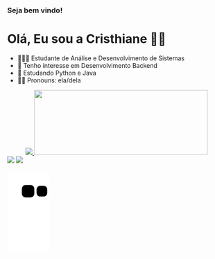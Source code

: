 ### Seja bem vindo!
# Olá, Eu sou a Cristhiane 👋🏾

- 👩🏾‍💻 Estudante de Análise e Desenvolvimento de Sistemas
- 👀 Tenho interesse em Desenvolvimento Backend
- 🌱 Estudando Python e Java
- 👩🏾 Pronouns: ela/dela

<div align="center">
  <a href="https://github.com/barroscruzc">
  <img height="150em" src="https://github-readme-stats.vercel.app/api?username=barroscruzc&show_icons=true&theme=radical&hide=prs,contribs&include_all_commits=true&count_private=true"/>
  <img height="150em" width="400em" src="https://github-readme-stats.vercel.app/api/top-langs/?username=barroscruzc&layout=compact&langs_count=7&theme=radical"/>
</div>
<div> 
  <a href = "mailto:barroscruzc@gmail.com"><img src="https://img.shields.io/badge/-Gmail-%23333?style=for-the-badge&logo=gmail&logoColor=white" target="_blank"></a>
  <a href="https://www.linkedin.com/in/barroscruzc" target="_blank"><img src="https://img.shields.io/badge/-LinkedIn-%230077B5?style=for-the-badge&logo=linkedin&logoColor=white" target="_blank"></a> 
 
  ![Snake animation](https://github.com/barroscruzc/barroscruzc/blob/output/github-contribution-grid-snake.svg)
 
</div>
